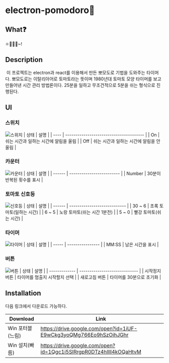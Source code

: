 # electron-pomodoro🍅

## What❓

⚛️🍅🚥⏰~!

## Description

&nbsp;이 프로젝트는 electron과 react를 이용해서 만든 뽀모도로 기법을 도와주는 타이머다. 뽀모도로는 이탈리아어로 토마토라는 뜻이며 1980년대 토마토 모양 타이머를 보고 만들어낸 시간 관리 방법론이다. 25분을 일하고 무조건적으로 5분을 쉬는 형식으로 진행된다.

## UI

### 스위치

![스위치](https://user-images.githubusercontent.com/22635168/82480574-f924b000-9b0e-11ea-9e90-5294e98659a5.png)
| 상태 | 설명 |
| ---- | --------------------------------------- |
| On | 쉬는 시간과 일하는 시간에 알림을 울림 |
| Off | 쉬는 시간과 일하는 시간에 알림을 안울림 |

### 카운터

![카운터](https://user-images.githubusercontent.com/22635168/82480578-faee7380-9b0e-11ea-9d33-5d80e6885b40.png)
| 상태 | 설명 |
| ------ | ------------------------- |
| Number | 30분이 반복된 횟수를 표시 |

### 토마토 신호등

![신호등](https://user-images.githubusercontent.com/22635168/82480586-fcb83700-9b0e-11ea-952a-143400c2e9fd.png)
| 상태 | 설명 |
| ------ | ---------------------------- |
| 30 ~ 6 | 초록 토마토(일하는 시간) |
| 6 ~ 5 | 노랑 토마토(쉬는 시간 1분전) |
| 5 ~ 0 | 빨강 토마토(쉬는 시간) |

### 타이머

![타이머](https://user-images.githubusercontent.com/22635168/82480591-fde96400-9b0e-11ea-92c5-6bd1f2c03482.png)
| 상태 | 설명 |
| ----- | ---------------- |
| MM:SS | 남은 시간을 표시 |

### 버튼

![버튼](https://user-images.githubusercontent.com/22635168/82480595-ffb32780-9b0e-11ea-86bf-2bc0a6cca818.png)
| 상태 | 설명 |
| ------------- | ----------------------------- |
| 시작정지 버튼 | 타이머를 멈출지 시작할지 선택 |
| 새로고침 버튼 | 타이머를 30분으로 초기화 |

## Installation

다음 링크에서 다운로드 가능하다.

| Download         | Link                                                               |
| ---------------- | ------------------------------------------------------------------ |
| Win 포터블(느림) | https://drive.google.com/open?id=1iUF-E9wCkg3yoQMg766Eo9hSzOihJGhr |
| Win 설치(빠름)   | https://drive.google.com/open?id=1Qgc1i5SIRrgpR0DTz4hlllI4kOQaHtvM |
